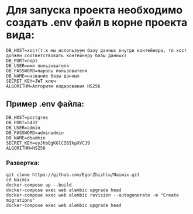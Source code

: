 # Для запуска проекта необходимо создать .env файл в корне проекта вида:
    DB_HOST=хост(т.к мы используем базу данных внутри контейнера, то хост должен соответствовать контейнеру базы данных)
    DB_PORT=порт
    DB_USER=имя пользователя
    DB_PASSWORD=пароль пользователя
    DB_NAME=название базы данных
    SECRET_KEY=JWT ключ
    ALGORITHM=Алгоритм кодирования HS256
## Пример .env файла:
    DB_HOST=postgres
    DB_PORT=5432
    DB_USER=admin
    DB_PASSWORD=adminadmin
    DB_NAME=dbadmin
    SECRET_KEY=eyJhbQgKGlCI6IkpXVCJ9
    ALGORITHM=HS256

### Развертка:
    git clone https://github.com/EgorZhizhlo/Naimix.git
    cd Naimix
    docker-compose up --build
    docker-compose exec web alembic upgrade head
    docker-compose exec web alembic revision --autogenerate -m "Create migrations"
    docker-compose exec web alembic upgrade head

